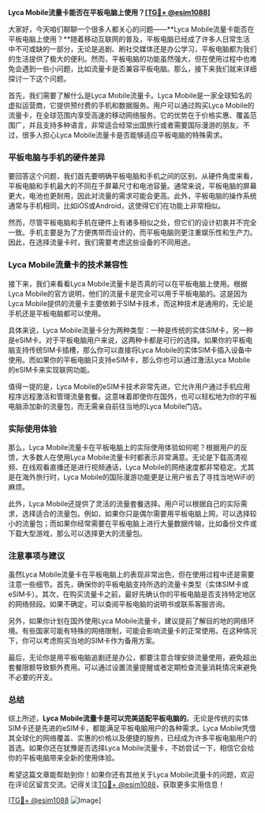 **Lyca Mobile流量卡能否在平板电脑上使用？[[TG💪+ @esim1088](https://t.me/s/esim1088)]**

大家好，今天咱们聊聊一个很多人都关心的问题——**Lyca Mobile流量卡能否在平板电脑上使用？**随着移动互联网的普及，平板电脑已经成了许多人日常生活中不可或缺的一部分，无论是追剧、刷社交媒体还是办公学习，平板电脑都为我们的生活提供了极大的便利。然而，平板电脑的功能虽然强大，但在使用过程中也难免会遇到一些小问题，比如流量卡是否兼容平板电脑。那么，接下来我们就来详细探讨一下这个问题。

首先，我们需要了解什么是Lyca Mobile流量卡。Lyca Mobile是一家全球知名的虚拟运营商，它提供预付费的手机和数据服务。用户可以通过购买Lyca Mobile的流量卡，在全球范围内享受高速的移动网络服务。它的优势在于价格实惠、覆盖范围广，并且支持多种语言，非常适合经常出国旅行或者需要国际漫游的朋友。不过，很多人担心Lyca Mobile流量卡是否能够适应平板电脑的特殊需求。

### 平板电脑与手机的硬件差异

要回答这个问题，我们首先要明确平板电脑和手机之间的区别。从硬件角度来看，平板电脑和手机最大的不同在于屏幕尺寸和电池容量。通常来说，平板电脑的屏幕更大，电池也更耐用，因此对流量的需求可能会更高。此外，平板电脑的操作系统通常与手机相同，比如iOS或Android，这使得它们在功能上非常相似。

然而，尽管平板电脑和手机在硬件上有诸多相似之处，但它们的设计初衷并不完全一致。手机主要是为了方便携带而设计的，而平板电脑则更注重娱乐性和生产力。因此，在选择流量卡时，我们需要考虑这些设备的不同用途。

### Lyca Mobile流量卡的技术兼容性

接下来，我们来看看Lyca Mobile流量卡是否真的可以在平板电脑上使用。根据Lyca Mobile的官方说明，他们的流量卡是完全可以用于平板电脑的。这是因为Lyca Mobile提供的流量卡主要依赖于SIM卡技术，而这种技术是通用的，无论是手机还是平板电脑都可以使用。

具体来说，Lyca Mobile流量卡分为两种类型：一种是传统的实体SIM卡，另一种是eSIM卡。对于平板电脑用户来说，这两种卡都是可行的选择。如果你的平板电脑支持传统SIM卡插槽，那么你可以直接将Lyca Mobile的实体SIM卡插入设备中使用。而如果你的平板电脑只支持eSIM卡，那么你也可以通过激活Lyca Mobile的eSIM卡来实现联网功能。

值得一提的是，Lyca Mobile的eSIM卡技术非常先进，它允许用户通过手机应用程序远程激活和管理流量套餐。这意味着即使你在国外，也可以轻松地为你的平板电脑添加新的流量包，而无需亲自前往当地的Lyca Mobile门店。

### 实际使用体验

那么，Lyca Mobile流量卡在平板电脑上的实际使用体验如何呢？根据用户的反馈，大多数人在使用Lyca Mobile流量卡时都表示非常满意。无论是下载高清视频、在线观看直播还是进行视频通话，Lyca Mobile的网络速度都非常稳定。尤其是在海外旅行时，Lyca Mobile的国际漫游功能更是让用户省去了寻找当地WiFi的麻烦。

此外，Lyca Mobile还提供了灵活的流量套餐选择。用户可以根据自己的实际需求，选择适合的流量包。例如，如果你只是偶尔需要用平板电脑上网，可以选择较小的流量包；而如果你经常需要在平板电脑上进行大量数据传输，比如备份文件或下载大型游戏，那么可以选择更大的流量包。

### 注意事项与建议

虽然Lyca Mobile流量卡在平板电脑上的表现非常出色，但在使用过程中还是需要注意一些细节。首先，确保你的平板电脑支持所选的流量卡类型（实体SIM卡或eSIM卡）。其次，在购买流量卡之前，最好先确认你的平板电脑是否支持特定地区的网络频段。如果不确定，可以查阅平板电脑的说明书或联系客服咨询。

另外，如果你计划在国外使用Lyca Mobile流量卡，建议提前了解目的地的网络环境。有些国家可能有特殊的网络限制，可能会影响流量卡的正常使用。在这种情况下，你可以考虑购买当地的SIM卡作为备用方案。

最后，无论你是用平板电脑追剧还是办公，都要注意合理安排流量使用，避免超出套餐限额导致额外费用。可以通过设置流量提醒或者定期检查流量消耗情况来避免不必要的开支。

### 总结

综上所述，**Lyca Mobile流量卡是可以完美适配平板电脑的**。无论是传统的实体SIM卡还是先进的eSIM卡，都能满足平板电脑用户的各种需求。Lyca Mobile凭借其全球化的网络覆盖、实惠的价格以及便捷的服务，已经成为许多平板电脑用户的首选。如果你还在犹豫是否选择Lyca Mobile流量卡，不妨尝试一下，相信它会给你的平板电脑带来全新的使用体验。

希望这篇文章能帮助到你！如果你还有其他关于Lyca Mobile流量卡的问题，欢迎在评论区留言交流。记得关注[TG💪+ @esim1088](https://t.me/s/esim1088)，获取更多实用信息！

[[TG💪+ @esim1088](https://t.me/s/esim1088) ![Image](https://i.postimg.cc/4NQfJmqS/Snipaste-2025-05-13-00-14-12.png)]
